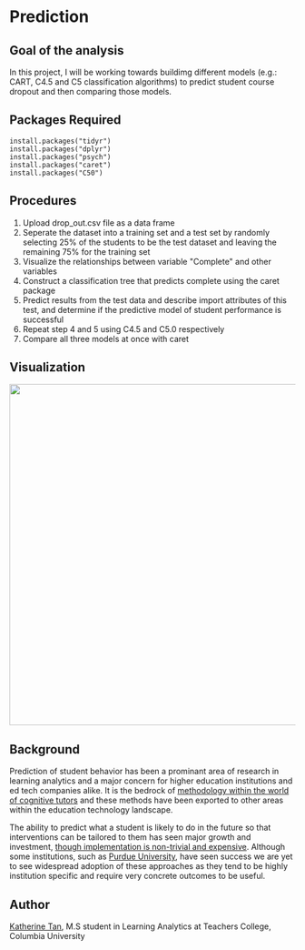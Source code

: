 # Prediction
## Goal of the analysis

In this project, I will be working towards buildimg different models (e.g.:  CART, C4.5 and C5 classification algorithms) to predict student course dropout and then comparing those models. 

## Packages Required
```
install.packages("tidyr")
install.packages("dplyr")
install.packages("psych")
install.packages("caret")
install.packages("C50")
```

## Procedures
1. Upload drop_out.csv file as a data frame
2. Seperate the dataset into a training set and a test set by randomly selecting 25% of the students to be the test dataset and leaving the remaining 75% for the training set
3. Visualize the relationships between variable "Complete" and other variables
4. Construct a classification tree that predicts complete using the caret package
5. Predict results from the test data and describe import attributes of this test, and determine if the predictive model of student performance is successful
6. Repeat step 4 and 5 using C4.5 and C5.0 respectively
7. Compare all three models at once with caret

## Visualization
<img src="https://user-images.githubusercontent.com/46146748/63124124-8d5a5900-bf78-11e9-9f63-9c5da08d2dda.png" width="600">

## Background
Prediction of student behavior has been a prominant area of research in learning analytics and a major concern for higher education institutions and ed tech companies alike. It is the bedrock of [methodology within the world of cognitive tutors](https://solaresearch.org/hla-17/hla17-chapter5/) and these methods have been exported to other areas within the education technology landscape. 

The ability to predict what a student is likely to do in the future so that interventions can be tailored to them has seen major growth and investment, [though implementation is non-trivial and expensive](https://www.newamerica.org/education-policy/policy-papers/promise-and-peril-predictive-analytics-higher-education/). Although some institutions, such as [Purdue University](https://www.itap.purdue.edu/learning/tools/forecast.html), have seen success we are yet to see widespread adoption of these approaches as they tend to be highly institution specific and require very concrete outcomes to be useful. 


## Author
[Katherine Tan](www.linkedin.com/in/katherine-tan-2019), M.S student in Learning Analytics at Teachers College, Columbia University
